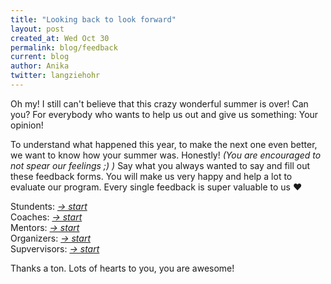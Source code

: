 ```yaml
---
title: "Looking back to look forward"
layout: post
created_at: Wed Oct 30
permalink: blog/feedback
current: blog
author: Anika
twitter: langziehohr
---
```



Oh my! I still can't believe that this crazy wonderful summer is over! Can you? For everybody who wants to help us out and give us something: Your opinion!

To understand what happened this year, to make the next one even better, we want to know how your summer was. Honestly! *(You are encouraged to not spear our feelings ;) )* 
Say what you always wanted to say and fill out these feedback forms. You will make us very happy and help a lot to evaluate our program. Every single feedback is super valuable to us &hearts;

Stundents: [*-> start*](https://docs.google.com/forms/d/1Z14O-7qHenDN0YQSnTYN2eS_Jvk_Gv7cJNi-uVB83jU/viewform)<br>
Coaches: [*-> start*](https://docs.google.com/forms/d/1Jv5q62DwRXga4x0Y317IGLCOcHUlMZGZ3sC5pIKM9NE/viewform)<br>
Mentors: [*-> start*](https://docs.google.com/forms/d/1wusOm5p7wK_Hs5yAbSvkc68EIXnxqrdyv9rFTqsUVzE/viewform)<br>
Organizers: [*-> start*](https://docs.google.com/forms/d/1r02Ju0vyODOWo8a2c0elRoqa_n8_c21IQhyUjFxqwlU/viewform)<br>
Supvervisors: [*-> start*](https://docs.google.com/forms/d/1BxTiTyNrmbwE_q8IUc3ttLr0NVP-ECgnvaSSP6teWI8/viewform)<br>

Thanks a ton.
Lots of hearts to you, you are awesome!






